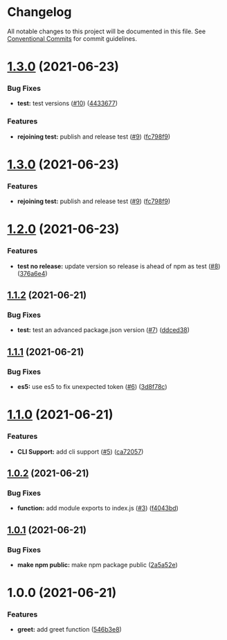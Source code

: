 # Changelog

All notable changes to this project will be documented in this file. See
[Conventional Commits](https://conventionalcommits.org) for commit guidelines.

# [1.3.0](https://github.com/marlondc/greeting-test/compare/v1.2.0...v1.3.0) (2021-06-23)


### Bug Fixes

* **test:** test versions ([#10](https://github.com/marlondc/greeting-test/issues/10)) ([4433677](https://github.com/marlondc/greeting-test/commit/443367712f2e5b33c9aaecceb0d6042450a5b9eb))


### Features

* **rejoining test:** publish and release test ([#9](https://github.com/marlondc/greeting-test/issues/9)) ([fc798f9](https://github.com/marlondc/greeting-test/commit/fc798f9268d5abe9684bedbfa30591a270fb82db))

# [1.3.0](https://github.com/marlondc/greeting-test/compare/v1.2.0...v1.3.0) (2021-06-23)


### Features

* **rejoining test:** publish and release test ([#9](https://github.com/marlondc/greeting-test/issues/9)) ([fc798f9](https://github.com/marlondc/greeting-test/commit/fc798f9268d5abe9684bedbfa30591a270fb82db))

# [1.2.0](https://github.com/marlondc/greeting-test/compare/v1.1.2...v1.2.0) (2021-06-23)


### Features

* **test no release:** update version so release is ahead of npm as test ([#8](https://github.com/marlondc/greeting-test/issues/8)) ([376a6e4](https://github.com/marlondc/greeting-test/commit/376a6e424262ba2e3d304a970f28539a0149179b))

## [1.1.2](https://github.com/marlondc/greeting-test/compare/v1.1.1...v1.1.2) (2021-06-21)


### Bug Fixes

* **test:** test an advanced package.json version ([#7](https://github.com/marlondc/greeting-test/issues/7)) ([ddced38](https://github.com/marlondc/greeting-test/commit/ddced38a891a91c4557ae0f1612e717532f7e799))

## [1.1.1](https://github.com/marlondc/greeting-test/compare/v1.1.0...v1.1.1) (2021-06-21)


### Bug Fixes

* **es5:** use es5 to fix unexpected token ([#6](https://github.com/marlondc/greeting-test/issues/6)) ([3d8f78c](https://github.com/marlondc/greeting-test/commit/3d8f78c0adfac59378fd06b3c3448c6bf093c192))

# [1.1.0](https://github.com/marlondc/greeting-test/compare/v1.0.2...v1.1.0) (2021-06-21)


### Features

* **CLI Support:** add cli support ([#5](https://github.com/marlondc/greeting-test/issues/5)) ([ca72057](https://github.com/marlondc/greeting-test/commit/ca72057971e3ed40484e3b98e1ad32d3ea21c6cb))

## [1.0.2](https://github.com/marlondc/greeting-test/compare/v1.0.1...v1.0.2) (2021-06-21)


### Bug Fixes

* **function:** add module exports to index.js ([#3](https://github.com/marlondc/greeting-test/issues/3)) ([f4043bd](https://github.com/marlondc/greeting-test/commit/f4043bd2b97b7b2a28f179b8c36d1e083b54ab5a))

## [1.0.1](https://github.com/marlondc/greeting-test/compare/v1.0.0...v1.0.1) (2021-06-21)


### Bug Fixes

* **make npm public:** make npm package public ([2a5a52e](https://github.com/marlondc/greeting-test/commit/2a5a52eeabf4c42c992c49bf02f9cd0fd9c18f55))

# 1.0.0 (2021-06-21)


### Features

* **greet:** add greet function ([546b3e8](https://github.com/marlondc/greeting-test/commit/546b3e8a79d5ad563c6885f045d3c19886c82614))
